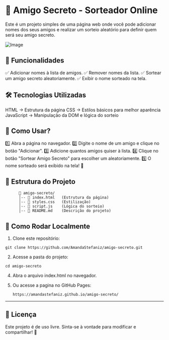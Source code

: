 # 🎁 Amigo Secreto - Sorteador Online

Este é um projeto simples de uma página web onde você pode adicionar nomes dos seus amigos e realizar um sorteio aleatório para definir quem será seu amigo secreto.

![Image](https://github.com/user-attachments/assets/4d85d8ad-c9df-4cf8-a376-6152a3ef217b)


## 🚀 Funcionalidades
✅ Adicionar nomes à lista de amigos.
✅ Remover nomes da lista.
✅ Sortear um amigo secreto aleatoriamente.
✅ Exibir o nome sorteado na tela.



## 🛠️ Tecnologias Utilizadas
HTML → Estrutura da página
CSS → Estilos básicos para melhor aparência
JavaScript → Manipulação da DOM e lógica do sorteio



## 🎲 Como Usar?
1️⃣ Abra a página no navegador.
2️⃣ Digite o nome de um amigo e clique no botão "Adicionar".
3️⃣ Adicione quantos amigos quiser à lista.
4️⃣ Clique no botão "Sortear Amigo Secreto" para escolher um aleatoriamente.
5️⃣ O nome sorteado será exibido na tela! 🎉



## 📂 Estrutura do Projeto
```
      📁 amigo-secreto/
      │-- 📄 index.html   (Estrutura da página)
      │-- 🎨 styles.css   (Estilização)
      │-- 🎲 script.js    (Lógica do sorteio)
      │-- 📄 README.md    (Descrição do projeto)
```




## 🔧 Como Rodar Localmente
1. Clone este repositório:
```
git clone https://github.com/AmandaStefaniz/amigo-secreto.git
```


2. Acesse a pasta do projeto:
```
cd amigo-secreto
```


4. Abra o arquivo index.html no navegador.




5. Ou acesse a pagina no GitHub Pages:
   
   `https://amandastefaniz.github.io/amigo-secreto/ `

------------------------------------------------------------------



## 📜 Licença
Este projeto é de uso livre. Sinta-se à vontade para modificar e compartilhar! 🎊



